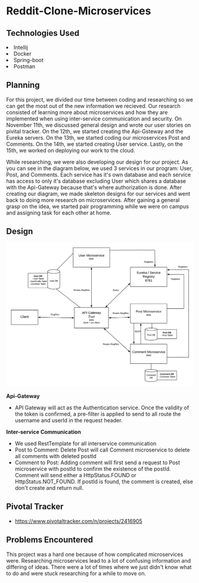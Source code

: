 # Reddit-Clone-Microservices

## Technologies Used
<li>
  Intellij
<li>
  Docker
<li>  
  Spring-boot
 <li> 
  Postman

## Planning
  For this project, we divided our time between coding and researching so we can get the most out of the new information we recieved. Our research consisted of learning more about microservices and how they are implemented when using inter-service communication and security. On November 11th, we discussed general design and wrote our user stories on pivital tracker. On the 12th, we started creating the Api-Gsteway and the Eureka servers. On the 13th, we started coding our microservices Post and Comments. On the 14th, we started creating User service. Lastly, on the 15th, we worked on deploying our work to the cloud. 
  
  While researching, we were also developing our design for our project. As you can see in the diagram below, we used 3 services in our program: User, Post, and Comments. Each service has it's own database and each service has access to only it's database excluding User which shares a database with the Api-Gateway because that's where authorization is done. After creating our diagram, we made skeleton designs for our services and went back to doing more research on microservices. After gaining a general grasp on the idea, we started pair programming while we were on campus and assigning task for each other at home.



## Design
![design](images/design.png)

**Api-Gateway**
- API Gateway will act as the Authentication service. Once the validity of the token is confirmed, a pre-filter is applied to send to all route the username and userId in the request header.

**Inter-service Communication**
- We used RestTemplate for all interservice communication
- Post to Comment: Delete Post will call Comment microservice to delete all comments with deleted postId
- Comment to Post: Adding comment will first send a request to Post microservice with postId to confirm the existence of the postId. Comment will send either a HttpStatus.FOUND or HttpStatus.NOT_FOUND. If postId is found, the comment is created, else don't create and return null.


## Pivotal Tracker
- https://www.pivotaltracker.com/n/projects/2416905


## Problems Encountered
  This project was a hard one because of how complicated microservices were. Researching microservices lead to a lot of confusing information and differing of ideas. There were a lot of times where we just didn't know what to do and were stuck researching for a while to move on. 
